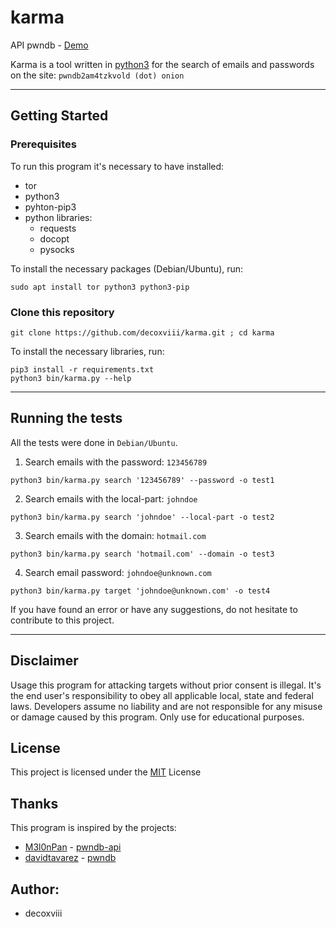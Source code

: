 # karma
API pwndb - [Demo](https://www.youtube.com/watch?v=tL-kYkmudz4)

Karma is a tool written in [python3](https://www.python.org) for the search of emails and passwords on the site: `pwndb2am4tzkvold (dot) onion`

---

## Getting Started
### Prerequisites
To run this program it's necessary to have installed:

+ tor
+ python3
+ pyhton-pip3
+ python libraries:
    - requests
    - docopt
    - pysocks

To install the necessary packages (Debian/Ubuntu), run:
```
sudo apt install tor python3 python3-pip
```
### Clone this repository
```
git clone https://github.com/decoxviii/karma.git ; cd karma
```
To install the necessary libraries, run:
```
pip3 install -r requirements.txt
python3 bin/karma.py --help
```

---

## Running the tests
All the tests were done in `Debian/Ubuntu`.

1. Search emails with the password: `123456789`
```
python3 bin/karma.py search '123456789' --password -o test1
```

2. Search emails with the local-part: `johndoe`
```
python3 bin/karma.py search 'johndoe' --local-part -o test2
```

3. Search emails with the domain: `hotmail.com`
```
python3 bin/karma.py search 'hotmail.com' --domain -o test3
```

4. Search email password: `johndoe@unknown.com`
```
python3 bin/karma.py target 'johndoe@unknown.com' -o test4
```

If you have found an error or have any suggestions, do not hesitate to contribute to this project.

---

## Disclaimer

Usage this program for attacking targets without prior consent is illegal. It's the end user's responsibility to obey all applicable local, state and federal laws. Developers assume no liability and are not responsible for any misuse or damage caused by this program. Only use for educational purposes.

## License

This project is licensed under the [MIT](https://github.com/decoxviii/karma/blob/master/LICENSE) License

## Thanks

This program is inspired by the projects:

+ [M3l0nPan](https://github.com/M3l0nPan) - [pwndb-api](https://github.com/M3l0nPan/pwndb_api)
+ [davidtavarez](https://github.com/davidtavarez) - [pwndb](https://github.com/davidtavarez/pwndb)

## Author:

+ decoxviii

